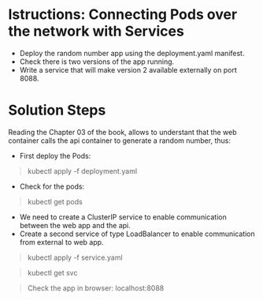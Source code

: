 # Istructions: Connecting Pods over the network with Services

 - Deploy the random number app using the deployment.yaml manifest.
 - Check there is two versions of the app running.
 - Write a service that  will make version 2 available externally on port 8088.


# Solution Steps

Reading the Chapter 03 of the book, allows to understant that the web container calls the api container to generate a random number, thus:
 - First deploy the Pods:
 > kubectl apply -f deployment.yaml
 - Check for the pods:
 > kubectl get pods 
 - We need to create a ClusterIP service to enable communication between the web app and the api.
 - Create a second service of type LoadBalancer to enable communication from external to web app.

 > kubectl apply -f service.yaml

 > kubectl get svc

 > Check the app in browser: localhost:8088  
